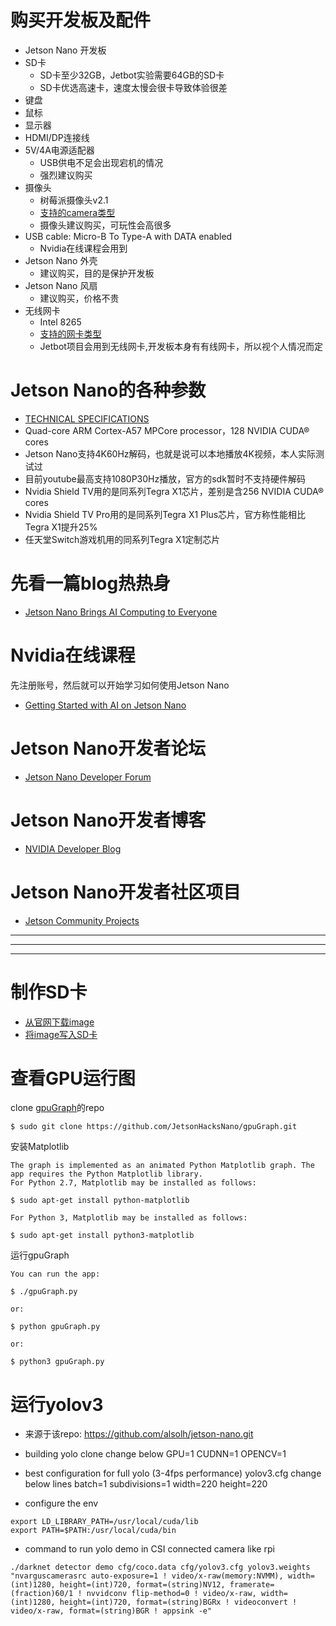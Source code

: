 # 购买开发板及配件

* Jetson Nano 开发板
* SD卡
    * SD卡至少32GB，Jetbot实验需要64GB的SD卡
    * SD卡优选高速卡，速度太慢会很卡导致体验很差
* 键盘
* 鼠标
* 显示器
* HDMI/DP连接线
* 5V/4A电源适配器
    * USB供电不足会出现宕机的情况
    * 强烈建议购买
* 摄像头
    * 树莓派摄像头v2.1
    * [支持的camera类型](https://elinux.org/Jetson_Nano#Cameras)
    * 摄像头建议购买，可玩性会高很多
* USB cable: Micro-B To Type-A with DATA enabled
    * Nvidia在线课程会用到
* Jetson Nano 外壳
    * 建议购买，目的是保护开发板
* Jetson Nano 风扇
    * 建议购买，价格不贵
* 无线网卡
    * Intel 8265
    * [支持的网卡类型](https://elinux.org/Jetson_Nano#Wireless)
    * Jetbot项目会用到无线网卡,开发板本身有有线网卡，所以视个人情况而定
    
# Jetson Nano的各种参数

* [TECHNICAL SPECIFICATIONS](https://developer.nvidia.com/embedded/jetson-nano)
* Quad-core ARM Cortex-A57 MPCore processor，128 NVIDIA CUDA® cores
* Jetson Nano支持4K60Hz解码，也就是说可以本地播放4K视频，本人实际测试过
* 目前youtube最高支持1080P30Hz播放，官方的sdk暂时不支持硬件解码
* Nvidia Shield TV用的是同系列Tegra X1芯片，差别是含256 NVIDIA CUDA® cores
* Nvidia Shield TV Pro用的是同系列Tegra X1 Plus芯片，官方称性能相比Tegra X1提升25%
* 任天堂Switch游戏机用的同系列Tegra X1定制芯片

# 先看一篇blog热热身

* [Jetson Nano Brings AI Computing to Everyone](https://devblogs.nvidia.com/jetson-nano-ai-computing/)

# Nvidia在线课程

先注册账号，然后就可以开始学习如何使用Jetson Nano
* [Getting Started with AI on Jetson Nano](https://courses.nvidia.com/courses/course-v1:DLI+C-RX-02+V1/about)

# Jetson Nano开发者论坛

* [Jetson Nano Developer Forum](https://devtalk.nvidia.com/default/board/371/jetson-nano/)

# Jetson Nano开发者博客

* [NVIDIA Developer Blog](https://devblogs.nvidia.com/)

# Jetson Nano开发者社区项目

* [Jetson Community Projects](https://developer.nvidia.com/embedded/community/jetson-projects)

***
***
***

# 制作SD卡

* [从官网下载image](https://developer.nvidia.com/embedded/downloads)
* [将image写入SD卡](https://developer.nvidia.com/embedded/learn/get-started-jetson-nano-devkit#prepare)

# 查看GPU运行图

clone [gpuGraph](https://github.com/JetsonHacksNano/gpuGraph)的repo
```
$ sudo git clone https://github.com/JetsonHacksNano/gpuGraph.git
```
安装Matplotlib
```
The graph is implemented as an animated Python Matplotlib graph. The app requires the Python Matplotlib library.
For Python 2.7, Matplotlib may be installed as follows:

$ sudo apt-get install python-matplotlib

For Python 3, Matplotlib may be installed as follows:

$ sudo apt-get install python3-matplotlib
```
运行gpuGraph
```
You can run the app:

$ ./gpuGraph.py

or:

$ python gpuGraph.py

or:

$ python3 gpuGraph.py
```

# 运行yolov3 

* 来源于该repo: https://github.com/alsolh/jetson-nano.git

* building yolo clone change below GPU=1 CUDNN=1 OPENCV=1

* best configuration for full yolo (3-4fps performance) yolov3.cfg change below lines batch=1 subdivisions=1 width=220 height=220

* configure the env 
```
export LD_LIBRARY_PATH=/usr/local/cuda/lib
export PATH=$PATH:/usr/local/cuda/bin
```

* command to run yolo demo in CSI connected camera like rpi
```
./darknet detector demo cfg/coco.data cfg/yolov3.cfg yolov3.weights "nvarguscamerasrc auto-exposure=1 ! video/x-raw(memory:NVMM), width=(int)1280, height=(int)720, format=(string)NV12, framerate=(fraction)60/1 ! nvvidconv flip-method=0 ! video/x-raw, width=(int)1280, height=(int)720, format=(string)BGRx ! videoconvert ! video/x-raw, format=(string)BGR ! appsink -e"
```
